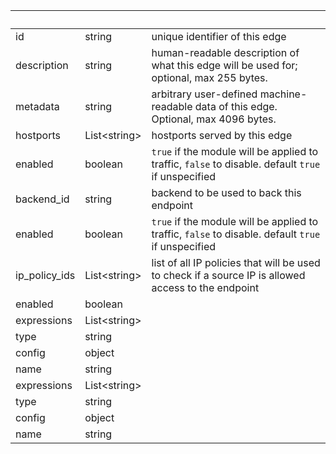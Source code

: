<!-- Code generated for API Clients. DO NOT EDIT. -->

| &nbsp;        | &nbsp;             | &nbsp;                                                                                              |
| ------------- | ------------------ | --------------------------------------------------------------------------------------------------- |
| id            | string             | unique identifier of this edge                                                                      |
| description   | string             | human-readable description of what this edge will be used for; optional, max 255 bytes.             |
| metadata      | string             | arbitrary user-defined machine-readable data of this edge. Optional, max 4096 bytes.                |
| hostports     | List&lt;string&gt; | hostports served by this edge                                                                       |
| enabled       | boolean            | `true` if the module will be applied to traffic, `false` to disable. default `true` if unspecified  |
| backend_id    | string             | backend to be used to back this endpoint                                                            |
| enabled       | boolean            | `true` if the module will be applied to traffic, `false` to disable. default `true` if unspecified  |
| ip_policy_ids | List&lt;string&gt; | list of all IP policies that will be used to check if a source IP is allowed access to the endpoint |
| enabled       | boolean            |                                                                                                     |
| expressions   | List&lt;string&gt; |                                                                                                     |
| type          | string             |                                                                                                     |
| config        | object             |                                                                                                     |
| name          | string             |                                                                                                     |
| expressions   | List&lt;string&gt; |                                                                                                     |
| type          | string             |                                                                                                     |
| config        | object             |                                                                                                     |
| name          | string             |                                                                                                     |
